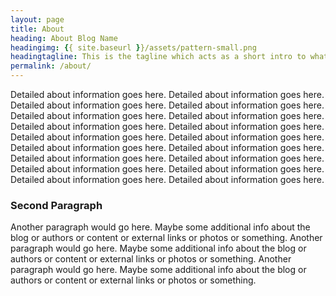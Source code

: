 ```yaml
---
layout: page
title: About
heading: About Blog Name
headingimg: {{ site.baseurl }}/assets/pattern-small.png
headingtagline: This is the tagline which acts as a short intro to what the content on this page all about and what the reader can expect when they navigate to this page on the site.
permalink: /about/
---
```


Detailed about information goes here. Detailed about information goes here. Detailed about information goes here. Detailed about information goes here. Detailed about information goes here. Detailed about information goes here. Detailed about information goes here. Detailed about information goes here. Detailed about information goes here. Detailed about information goes here. Detailed about information goes here. Detailed about information goes here. Detailed about information goes here. Detailed about information goes here. Detailed about information goes here. Detailed about information goes here. Detailed about information goes here. Detailed about information goes here.

### Second Paragraph
Another paragraph would go here. Maybe some additional info about the blog or authors or content or external links or photos or something. Another paragraph would go here. Maybe some additional info about the blog or authors or content or external links or photos or something. Another paragraph would go here. Maybe some additional info about the blog or authors or content or external links or photos or something.